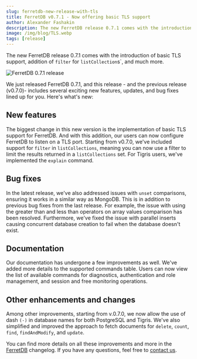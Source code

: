 ```yaml
---
slug: ferretdb-new-release-with-tls
title: FerretDB v0.7.1 - Now offering basic TLS support
author: Alexander Fashakin
description: The new FerretDB release 0.7.1 comes with the introduction of basic TLS support, addition of `filter` for `listCollections`, and much more.
image: /img/blog/TLS.webp
tags: [release]
---
```


The new FerretDB release 0.7.1 comes with the introduction of basic TLS support, addition of `filter` for `listCollection`s`, and much more.

![FerretDB 0.7.1 release](/img/blog/TLS.webp)

<!--truncate-->

We just released FerretDB 0.7.1, and this release - and the previous release (v0.7.0)- includes several exciting new features, updates, and bug fixes lined up for you.
Here's what's new:

## New features

The biggest change in this new version is the implementation of basic TLS support for FerretDB.
And with this addition, our users can now configure FerretDB to listen on a TLS port.
Starting from v0.7.0, we've included support for `filter` in `listCollections`, meaning you can now use a filter to limit the results returned in a `listCollections` set.
For Tigris users, we've implemented the `explain` command.

## Bug fixes

In the latest release, we've also addressed issues with `unset` comparisons, ensuring it works in a similar way as MongoDB.
This is in addition to previous bug fixes from the last release.
For example, the issue with using the greater than and less than operators on array values comparison has been resolved.
Furthermore, we've fixed the issue with parallel inserts causing concurrent database creation to fail when the database doesn't exist.

## Documentation

Our documentation has undergone a few improvements as well.
We've added more details to the supported commands table.
Users can now view the list of available commands for diagnostics, authentication and role management, and session and free monitoring operations.

## Other enhancements and changes

Among other improvements, starting from v.0.7.0, we now allow the use of dash `(-)` in database names for both PostgreSQL and Tigris.
We've also simplified and improved the approach to fetch documents for `delete`, `count`, `find`, `findAndModify`, and `update`.

You can find more details on all these improvements and more in the [FerretDB](https://github.com/FerretDB/FerretDB/blob/main/CHANGELOG.md) changelog.
If you have any questions, feel free to [contact us](https://docs.ferretdb.io/#community).
